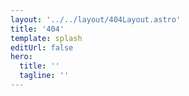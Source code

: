 ```yaml
---
layout: '../../layout/404Layout.astro'
title: '404'
template: splash
editUrl: false
hero:
  title: ''
  tagline: ''
---
```

<!-- 
 ### Página não encontrada. Verifique a URL ou tente utilizar a barra de pesquisa.

- Retorne para [página inicial](http://localhost:4321/docs/). -->